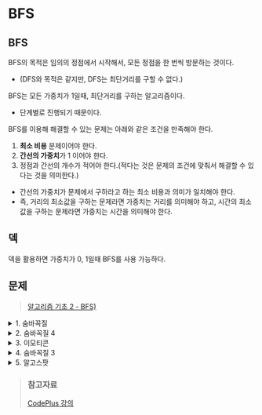 # BFS
## BFS
BFS의 목적은 임의의 정점에서 시작해서, 모든 정점을 한 번씩 방문하는 것이다.
- (DFS와 목적은 같지만, DFS는 최단거리를 구할 수 없다.)

BFS는 모든 가중치가 1일때, 최단거리를 구하는 알고리즘이다.
+ 단계별로 진행되기 때문이다.

BFS를 이용해 해결할 수 있는 문제는 아래와 같은 조건을 만족해야 한다.
1. **최소 비용** 문제이어야 한다.
2. **간선의 가중치**가 1 이어야 한다.
3. 정점과 간선의 개수가 적어야 한다.(적다는 것은 문제의 조건에 맞춰서 해결할 수 있다는 것을 의미한다.)
- 간선의 가중치가 문제에서 구하라고 하는 최소 비용과 의미가 일치해야 한다.
- 즉, 거리의 최소값을 구하는 문제라면 가중치는 거리를 의미해야 하고, 시간의 최소값을 구하는 문제라면 가중치는 시간을 의미해야 한다.

## 덱
덱을 활용하면 가중치가 0, 1일때 BFS를 사용 가능하다.

## 문제
> [알고리즘 기초 2 - BFS)](https://www.acmicpc.net/workbook/view/3970)

<details>
<summary>1. 숨바꼭질</summary>
<div markdown='1'>

- 수빈이의 위치 : N
- 동생의 위치 : K
- 동생을 찾는 **가장 빠른 시간**을 구하는 문제
- 수빈이가 할 수 있는 행동(위치 X)
    + 걷기 : X + 1, X - 1 로 이동 (1초)
    + 순간이동 : 2 x X로 이동 (1초) 
- 큐에 수빈이의 위치를 넣어가면서 이동시킨다.
- 한 번 방문한 곳은 다시 방문하지 않는 것이 좋기 때문에, 따로 배열에 체크하면서 방문
- check[i] = i를 방문했는지
- dist[i] = i를 몇 번만에 방문했는지
```java
import java.io.*;
import java.util.*;

public class Main {
    public static void main(String[] args) throws Exception {
        BufferedReader br = new BufferedReader(new InputStreamReader(System.in));
        StringTokenizer stk = new StringTokenizer(br.readLine());
        int n = Integer.parseInt(stk.nextToken());
        int k = Integer.parseInt(stk.nextToken());
        ArrayDeque<Node> q = new ArrayDeque<>();
        boolean[] visited = new boolean[100001];
        visited[n] = true;
        q.add(new Node(n,0));
        while(!q.isEmpty()){
            Node now = q.poll();
            int loc = now.loc;
            int time = now.time;
            if(loc == k){
                System.out.println(time);
                return;
            }
            if(loc-1>=0&&!visited[loc-1]){
                visited[loc-1] = true;
                q.add(new Node(loc-1,time+1));
            }
            if(loc+1<=100000&&!visited[loc+1]){
                visited[loc+1] = true;
                q.add(new Node(loc+1,time+1));
            }
            if(loc*2<=100000&&!visited[loc*2]){
                visited[loc*2] = true;
                q.add(new Node(loc*2,time+1));
            }
        }

    }
    static class Node{
        int loc;
        int time;

        public Node(int now, int time) {
            this.loc = now;
            this.time = time;
        }
    }
}
```
</div>
</details>

<details>
<summary>2. 숨바꼭질 4</summary>
<div markdown='1'>

- 수빈이의 위치 : N
- 동생의 위치 : K
- 동생을 찾는 가장 빠른 시간과 **이동하는 방법**을 구하는 문제
- 수빈이가 할 수 있는 행동(위치 X)
    + 걷기 : X + 1, X - 1 로 이동 (1초)
    + 순간이동 : 2 x X로 이동 (1초) 
- now -> next를 갔다고 하면
```java
if(check[next] == false){
    q.add(next);
    check[next] = true;
    from[next] = now;
    dist[next] = dist[now]+1;
}
```
- from[i] = 어디에서 왔는지
- 의미 : from[i] -> i
- N에서 K를 가는 문제이기 때문에 K부터 from을 통해서 N까지 가야한다.
- 즉, 역순으로 저장되기 때문에 다시 역순으로 구하는 것이 필요하다.
1. 재귀
```java
void print(int n,int m){
    if(n!=m){
        print(n,from[m]);
    }
    System.out.print(m+" ");
}
```
2. 반복문
```java
ArrayDeque<Integer> s = new ArrayDeque<>();
for(int i=m;i!=n;i=from[i]){
    s.push(i);
}
s.push(n);
while(!s.isEmpty()){
    System.out.print(ans.pop()+" ");
}
```
3. 
```java
import java.io.*;
import java.util.*;

public class Main {
    public static void main(String[] args) throws Exception {
        BufferedReader br = new BufferedReader(new InputStreamReader(System.in));
        StringTokenizer stk = new StringTokenizer(br.readLine());
        int n = Integer.parseInt(stk.nextToken());
        int k = Integer.parseInt(stk.nextToken());
        ArrayDeque<Node> q = new ArrayDeque<>();
        int[] visited = new int[100001];
        Arrays.fill(visited,-2);
        visited[n] = -1;
        q.add(new Node(n,0));
        while(!q.isEmpty()){
            Node now = q.poll();
            int loc = now.loc;
            int time = now.time;
            if(loc == k){
                int tmp = loc;
                StringBuilder sb = new StringBuilder(time+"\n");
                ArrayDeque<Integer> s = new ArrayDeque<>();

                while(visited[tmp]!=-1){
                    s.push(tmp);
                    tmp = visited[tmp];
                }
                s.push(n);
                for (Integer i : s) {
                    sb.append(i).append(' ');
                }
                System.out.println(sb);
                return;
            }
            if(loc-1>=0&&visited[loc-1]==-2){
                visited[loc-1] = loc;
                q.add(new Node(loc-1,time+1));
            }
            if(loc+1<=100000&&visited[loc+1]==-2){
                visited[loc+1] = loc;
                q.add(new Node(loc+1,time+1));
            }
            if(loc*2<=100000&&visited[loc*2]==-2){
                visited[loc*2] = loc;
                q.add(new Node(loc*2,time+1));
            }
        }

    }
    static class Node{
        int loc;
        int time;

        public Node(int now, int time) {
            this.loc = now;
            this.time = time;
        }
    }
}
```
</div>
</details>

<details>
<summary>3. 이모티콘</summary>
<div markdown='1'>

- 화면에 이모티콘은 1개다.
- 할수 있는 연산
    + 화면에 있는 이모티콘을 모두 복사해서 클립보드에 저장
    + 클립보드에 있는 모든 이모티콘을 화면에 붙여넣기
    + 화면에 있는 이모티콘 중 하나를 삭제
- S개의 이모티콘을 만드는데 걸리는 시간의 최소값을 구하는 문제
- BFS에서 하나의 정점이 서로 다른 두 개의 정보를 저장하고 있으면 안된다.
- 화면에 있는 이모티콘의 개수가 5개인 경우
- 클립보드에 있는 이모티콘의 개수에 따라서, 클립보드에서 복사하기 연산의 결과가 다르다.
- 즉, 화면에 이모티콘의 개수 s와 클립보드에 있는 이모티콘의 개수 c가 중요하다.
- 복사 : (s, c) -> (s, s)
- 붙여넣기 : (s, c) -> (s + c, c)
- 삭제 : (s, c) -> (s-1, c)
- 2 <= S <= 1000 이기 때문에 BFS 탐색으로 가능하다.
```java
import java.io.*;
import java.util.*;

public class Main {

    public static void main(String[] args) throws Exception {
        BufferedReader br = new BufferedReader(new InputStreamReader(System.in));
        int n = Integer.parseInt(br.readLine());
        int[][] d = new int[n+1][n+1];
        for (int[] ints : d) {
            Arrays.fill(ints,-1);
        }
        Deque<Emoticon> q = new ArrayDeque<>();
        q.add(new Emoticon(1,0));
        d[1][0] = 0;
        while (!q.isEmpty()){
            Emoticon now = q.poll();
            int e = now.e;
            int c = now.c;
            if(d[e][e]==-1){
                d[e][e] = d[e][c]+1;
                q.add(new Emoticon(e,e));
            }
            if(e+c<=n&&d[e+c][c]==-1){
                d[e+c][c] = d[e][c]+1;
                q.add(new Emoticon(e+c,c));
            }
            if(e-1>=0&&d[e-1][c]==-1){
                d[e-1][c] = d[e][c]+1;
                q.add(new Emoticon(e-1,c));
            }
        }
        int res = Integer.MAX_VALUE;
        for (int i = 0; i <=n ; i++) {
            if(d[n][i] !=-1){
                res = Math.min(res,d[n][i]);
            }
        }
        System.out.println(res);
    }

    static class Emoticon  {
        int e;
        int c;
        public Emoticon(int e, int c) {
            this.e = e;
            this.c = c;
        }
    }
}
```
</div>
</details>

<details>
<summary>4. 숨바꼭질 3</summary>
<div markdown='1'>

- 수빈이의 위치 : N
- 동생의 위치 : K
- 동생을 찾는 **가장 빠른 시간**을 구하는 문제
- 수빈이가 할 수 있는 행동(위치 X)
    + 걷기 : X + 1, X - 1 로 이동 (1초)
    + 순간이동 : 2 x X로 이동 (**0초**)

- 큐는 총 2개 필요하다.
- 현재 큐, 다음 큐
- 덱을 사용해 순간 이동은 덱의 앞에, 걷기는 덱의 뒤에 넣는 방법도 있다.
    + 현재 큐에 넣는 것을 덱의 앞에
    + 다음 큐에 넣는 것을 덱의 뒤에

1. PriorityQueue
```java
import java.io.*;
import java.util.*;

public class Main {
    public static void main(String[] args) throws Exception {
        BufferedReader br = new BufferedReader(new InputStreamReader(System.in));
        StringTokenizer stk = new StringTokenizer(br.readLine());
        int n = Integer.parseInt(stk.nextToken());
        int k = Integer.parseInt(stk.nextToken());
        PriorityQueue<Node> pq = new PriorityQueue<>();
        boolean[] visited = new boolean[100001];
        visited[n] = true;
        pq.add(new Node(n,0));
        while(!pq.isEmpty()){
            Node now = pq.poll();
            int loc = now.loc;
            int time = now.time;
            if(loc == k){
                System.out.println(time);
                return;
            }
            if(loc*2<=100000&&!visited[loc*2]){
                visited[loc*2] = true;
                pq.add(new Node(loc*2,time));
            }
            if(loc-1>=0&&!visited[loc-1]){
                visited[loc-1] = true;
                pq.add(new Node(loc-1,time+1));
            }
            if(loc+1<=100000&&!visited[loc+1]){
                visited[loc+1] = true;
                pq.add(new Node(loc+1,time+1));
            }
        }

    }
    static class Node implements Comparable<Node>{
        int loc;
        int time;

        public Node(int now, int time) {
            this.loc = now;
            this.time = time;
        }

        @Override
        public int compareTo(Node o) {
            if(this.time==o.time){
                return Integer.compare(this.loc,o.loc);
            }
            return Integer.compare(this.time,o.time);
        }
    }
}
```
2. Deque
```java
import java.io.*;
import java.util.*;

public class Main {
    public static void main(String[] args) throws Exception {
        BufferedReader br = new BufferedReader(new InputStreamReader(System.in));
        StringTokenizer stk = new StringTokenizer(br.readLine());
        int n = Integer.parseInt(stk.nextToken());
        int k = Integer.parseInt(stk.nextToken());
        ArrayDeque<Node> q = new ArrayDeque<>();
        boolean[] visited = new boolean[100001];
        visited[n] = true;
        q.add(new Node(n,0));
        while(!q.isEmpty()){
            Node now = q.poll();
            int loc = now.loc;
            int time = now.time;
            if(loc == k){
                System.out.println(time);
                return;
            }
            if(loc*2<=100000&&!visited[loc*2]){
                visited[loc*2] = true;
                q.addFirst(new Node(loc*2,time));
            }
            if(loc-1>=0&&!visited[loc-1]){
                visited[loc-1] = true;
                q.addLast(new Node(loc-1,time+1));
            }
            if(loc+1<=100000&&!visited[loc+1]){
                visited[loc+1] = true;
                q.addLast(new Node(loc+1,time+1));
            }
        }

    }
    static class Node{
        int loc;
        int time;

        public Node(int now, int time) {
            this.loc = now;
            this.time = time;
        }
    }
}
```
</div>
</details>

<details>
<summary>5. 알고스팟</summary>
<div markdown='1'>

- 미로는 N*M크기이고, 총 1\*1크기의 방으로 이루어져 있다.
- 빈 방은 자유롭게 다닐 수 있지만, 벽은 부수지 않으면 이동할 수 없다.
- (x,y)에 있을 때, 이동할 수 있는 방은 (x-1,y),(x+1,y),(x,y+1),(x,y-1)이다.
- (1,1)에서 (N,M)으로 이동하려면 벽을 최소 몇 개 부수어야 하는지 구하는 문제
- BFS탐색을 벽을 부순 횟수에 따라서 나누어서 수행해야 한다.
- 어차피 벽을 뚫는다와 안 뚫는다로 나누어지기 때문에, 덱을 사용한다.
- 벽을 뚫는 경우에는 뒤에, 안 뚫는 경우에는 앞에 추가한다.
1. PriorityQueue
```java
import java.io.*;
import java.util.*;

public class Main {
    public static void main(String[] args) throws Exception {
        BufferedReader br = new BufferedReader(new InputStreamReader(System.in));
        StringTokenizer stk = new StringTokenizer(br.readLine());
        int n = Integer.parseInt(stk.nextToken());
        int m = Integer.parseInt(stk.nextToken());
        int[] dx={1,-1,0,0},dy={0,0,1,-1};
        int[][] map = new int[m][n];
        boolean[][] visited = new boolean[m][n];
        for (int i = 0; i < m; i++) {
            String s = br.readLine();
            for (int j = 0; j < n; j++) {
                map[i][j] = s.charAt(j)-'0';
            }
        }
        PriorityQueue<Node> q = new PriorityQueue<>();
        q.add(new Node(0,0,0));
        visited[0][0] = true;
        while(!q.isEmpty()){
            Node node = q.poll();
            int x = node.x;
            int y = node.y;
            int d = node.d;
            if(x==n-1&&y==m-1){
                System.out.println(d);
                return;
            }
            for (int i = 0; i < 4; i++) {
                int xx = x+dx[i];
                int yy = y+dy[i];
                if(0<=xx&&xx<n&&0<=yy&&yy<m&&!visited[yy][xx]){
                    visited[yy][xx] = true;
                    if(map[yy][xx]==0){
                        q.add(new Node(xx,yy,d));
                    }else{
                        q.add(new Node(xx,yy,d+1));
                    }
                }
            }
        }
    }
    static class Node implements Comparable<Node>{
        int x;
        int y;
        int d;
        public Node(int x, int y,int d) {
            this.x = x;
            this.y = y;
            this.d = d;
        }

        @Override
        public int compareTo(Node o) {
            return Integer.compare(this.d,o.d);
        }
    }
}
```
2. Deque
```java
import java.io.*;
import java.util.*;

public class Main {
    public static void main(String[] args) throws Exception {
        BufferedReader br = new BufferedReader(new InputStreamReader(System.in));
        StringTokenizer stk = new StringTokenizer(br.readLine());
        int n = Integer.parseInt(stk.nextToken());
        int m = Integer.parseInt(stk.nextToken());
        int[] dx={1,-1,0,0},dy={0,0,1,-1};
        int[][] map = new int[m][n];
        boolean[][] visited = new boolean[m][n];
        for (int i = 0; i < m; i++) {
            String s = br.readLine();
            for (int j = 0; j < n; j++) {
                map[i][j] = s.charAt(j)-'0';
            }
        }
        ArrayDeque<Node> q = new ArrayDeque<>();
        q.add(new Node(0,0,0));
        visited[0][0] = true;
        while(!q.isEmpty()){
            Node node = q.poll();
            int x = node.x;
            int y = node.y;
            int d = node.d;
            if(x==n-1&&y==m-1){
                System.out.println(d);
                return;
            }
            for (int i = 0; i < 4; i++) {
                int xx = x+dx[i];
                int yy = y+dy[i];
                if(0<=xx&&xx<n&&0<=yy&&yy<m&&!visited[yy][xx]){
                    visited[yy][xx] = true;
                    if(map[yy][xx]==0){
                        q.addFirst(new Node(xx,yy,d));
                    }else{
                        q.addLast(new Node(xx,yy,d+1));
                    }
                }
            }
        }
    }
    static class Node{
        int x;
        int y;
        int d;
        public Node(int x, int y,int d) {
            this.x = x;
            this.y = y;
            this.d = d;
        }
    }
}
```
</div>
</details>

> ### 참고자료
> [CodePlus 강의](https://code.plus/course/42)  
